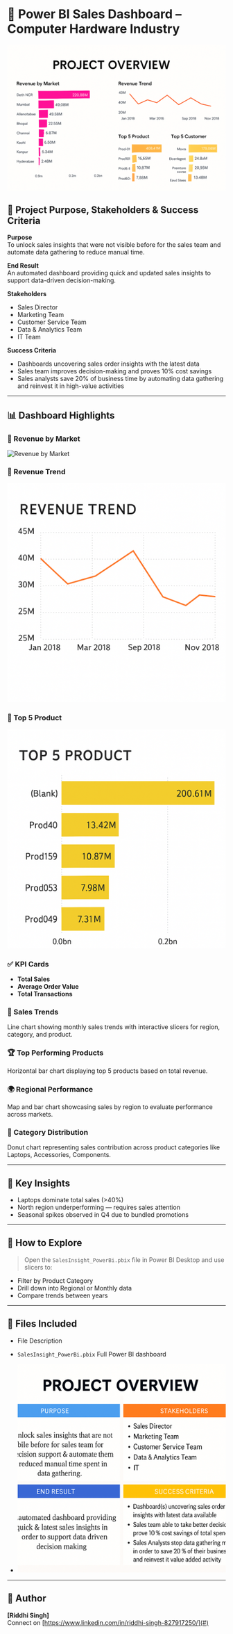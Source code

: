 
# 💼 Power BI Sales Dashboard – Computer Hardware Industry

![Project Overview](ProjectOverview2.png)

## 🎯 Project Purpose, Stakeholders & Success Criteria

**Purpose**  
To unlock sales insights that were not visible before for the sales team and automate data gathering to reduce manual time.

**End Result**  
An automated dashboard providing quick and updated sales insights to support data-driven decision-making.

**Stakeholders**  
- Sales Director  
- Marketing Team  
- Customer Service Team  
- Data & Analytics Team  
- IT Team

**Success Criteria**  
- Dashboards uncovering sales order insights with the latest data  
- Sales team improves decision-making and proves 10% cost savings  
- Sales analysts save 20% of business time by automating data gathering and reinvest it in high-value activities

---

## 📊 Dashboard Highlights

### 📌 Revenue by Market
![Revenue by Market](CRevenueByMarket.png)

### 📌 Revenue Trend
![Revenue Trend](RevenueTrend.png)

### 📌 Top 5 Product
![Top 5 Product](Top5Product.png)

### ✅ KPI Cards
- **Total Sales**
- **Average Order Value**
- **Total Transactions**

### 📆 Sales Trends
Line chart showing monthly sales trends with interactive slicers for region, category, and product.

### 🏆 Top Performing Products
Horizontal bar chart displaying top 5 products based on total revenue.

### 🌍 Regional Performance
Map and bar chart showcasing sales by region to evaluate performance across markets.

### 🍩 Category Distribution
Donut chart representing sales contribution across product categories like Laptops, Accessories, Components.

---

## 🧠 Key Insights

- Laptops dominate total sales (>40%)
- North region underperforming — requires sales attention
- Seasonal spikes observed in Q4 due to bundled promotions

---

## 🚀 How to Explore

> Open the `SalesInsight_PowerBi.pbix` file in Power BI Desktop and use slicers to:
- Filter by Product Category
- Drill down into Regional or Monthly data
- Compare trends between years

---

## 📁 Files Included

- File  Description 

- `SalesInsight_PowerBi.pbix` Full Power BI dashboard 
- ![Project summary image (Purpose, Stakeholders, Success Criteria)](ProjectOverview.png) 


---

## 📌 Author

**[Riddhi Singh]**  
Connect on [https://www.linkedin.com/in/riddhi-singh-827917250/](#)



